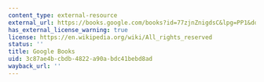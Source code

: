 ```yaml
---
content_type: external-resource
external_url: https://books.google.com/books?id=77zjnZnigdsC&lpg=PP1&dq=interpreter%20of%20maladies&pg=PA43#v=onepage&q&f=false
has_external_license_warning: true
license: https://en.wikipedia.org/wiki/All_rights_reserved
status: ''
title: Google Books
uid: 3c87ae4b-cbdb-4822-a90a-bdc41bebd8ad
wayback_url: ''
---
```

